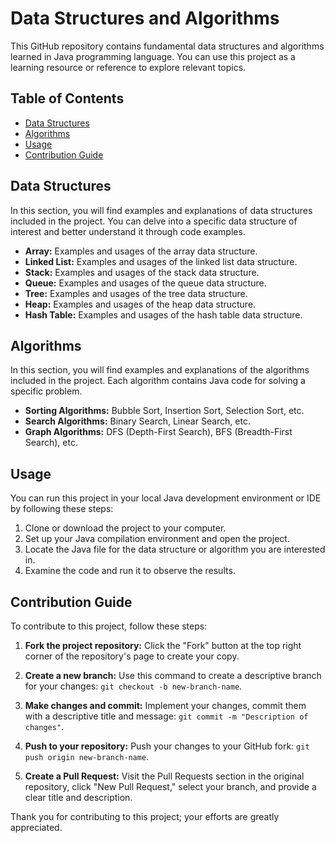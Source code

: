 # Data Structures and Algorithms

This GitHub repository contains fundamental data structures and algorithms learned in Java programming language. You can use this project as a learning resource or reference to explore relevant topics.

## Table of Contents

- [Data Structures](#data-structures)
- [Algorithms](#algorithms)
- [Usage](#usage)
- [Contribution Guide](#contribution-guide)

## Data Structures

In this section, you will find examples and explanations of data structures included in the project. You can delve into a specific data structure of interest and better understand it through code examples.

- **Array:** Examples and usages of the array data structure.
- **Linked List:** Examples and usages of the linked list data structure.
- **Stack:** Examples and usages of the stack data structure.
- **Queue:** Examples and usages of the queue data structure.
- **Tree:** Examples and usages of the tree data structure.
- **Heap:** Examples and usages of the heap data structure.
- **Hash Table:** Examples and usages of the hash table data structure.

## Algorithms

In this section, you will find examples and explanations of the algorithms included in the project. Each algorithm contains Java code for solving a specific problem.

- **Sorting Algorithms:** Bubble Sort, Insertion Sort, Selection Sort, etc.
- **Search Algorithms:** Binary Search, Linear Search, etc.
- **Graph Algorithms:** DFS (Depth-First Search), BFS (Breadth-First Search), etc.

## Usage

You can run this project in your local Java development environment or IDE by following these steps:

1. Clone or download the project to your computer.
2. Set up your Java compilation environment and open the project.
3. Locate the Java file for the data structure or algorithm you are interested in.
4. Examine the code and run it to observe the results.

## Contribution Guide

To contribute to this project, follow these steps:

1. **Fork the project repository:** Click the "Fork" button at the top right corner of the repository's page to create your copy.

2. **Create a new branch:** Use this command to create a descriptive branch for your changes: `git checkout -b new-branch-name`.

3. **Make changes and commit:** Implement your changes, commit them with a descriptive title and message: `git commit -m "Description of changes"`.

4. **Push to your repository:** Push your changes to your GitHub fork: `git push origin new-branch-name`.

5. **Create a Pull Request:** Visit the Pull Requests section in the original repository, click "New Pull Request," select your branch, and provide a clear title and description.

Thank you for contributing to this project; your efforts are greatly appreciated.

